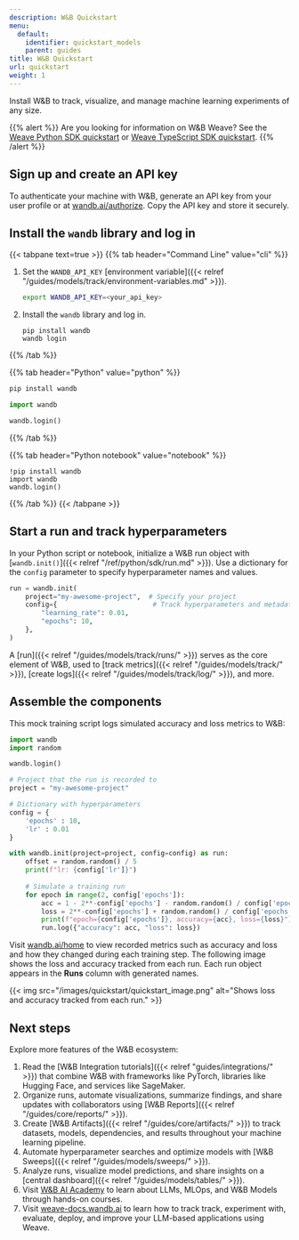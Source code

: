 ```yaml
---
description: W&B Quickstart
menu:
  default:
    identifier: quickstart_models
    parent: guides
title: W&B Quickstart
url: quickstart
weight: 1
---
```

Install W&B to track, visualize, and manage machine learning experiments of any size.

{{% alert %}}
Are you looking for information on W&B Weave? See the [Weave Python SDK quickstart](https://weave-docs.wandb.ai/quickstart) or [Weave TypeScript SDK quickstart](https://weave-docs.wandb.ai/reference/generated_typescript_docs/intro-notebook).
{{% /alert %}}

## Sign up and create an API key

To authenticate your machine with W&B, generate an API key from your user profile or at [wandb.ai/authorize](https://wandb.ai/authorize). Copy the API key and store it securely.

## Install the `wandb` library and log in

{{< tabpane text=true >}}
{{% tab header="Command Line" value="cli" %}}

1. Set the `WANDB_API_KEY` [environment variable]({{< relref "/guides/models/track/environment-variables.md" >}}).

    ```bash
    export WANDB_API_KEY=<your_api_key>
    ```

2. Install the `wandb` library and log in.

    ```shell
    pip install wandb
    wandb login
    ```

{{% /tab %}}

{{% tab header="Python" value="python" %}}

```bash
pip install wandb
```
```python
import wandb

wandb.login()
```

{{% /tab %}}

{{% tab header="Python notebook" value="notebook" %}}

```notebook
!pip install wandb
import wandb
wandb.login()
```

{{% /tab %}}
{{< /tabpane >}}

## Start a run and track hyperparameters

In your Python script or notebook, initialize a W&B run object with [`wandb.init()`]({{< relref "/ref/python/sdk/run.md" >}}). Use a dictionary for the `config` parameter to specify hyperparameter names and values.

```python
run = wandb.init(
    project="my-awesome-project",  # Specify your project
    config={                        # Track hyperparameters and metadata
        "learning_rate": 0.01,
        "epochs": 10,
    },
)
```

A [run]({{< relref "/guides/models/track/runs/" >}}) serves as the core element of W&B, used to [track metrics]({{< relref "/guides/models/track/" >}}), [create logs]({{< relref "/guides/models/track/log/" >}}), and more.

## Assemble the components

This mock training script logs simulated accuracy and loss metrics to W&B:

```python
import wandb
import random

wandb.login()

# Project that the run is recorded to
project = "my-awesome-project"

# Dictionary with hyperparameters
config = {
    'epochs' : 10,
    'lr' : 0.01
}

with wandb.init(project=project, config=config) as run:
    offset = random.random() / 5
    print(f"lr: {config['lr']}")
    
    # Simulate a training run
    for epoch in range(2, config['epochs']):
        acc = 1 - 2**-config['epochs'] - random.random() / config['epochs'] - offset
        loss = 2**-config['epochs'] + random.random() / config['epochs'] + offset
        print(f"epoch={config['epochs']}, accuracy={acc}, loss={loss}")
        run.log({"accuracy": acc, "loss": loss})
```

Visit [wandb.ai/home](https://wandb.ai/home) to view recorded metrics such as accuracy and loss and how they changed during each training step. The following image shows the loss and accuracy tracked from each run. Each run object appears in the **Runs** column with generated names.

{{< img src="/images/quickstart/quickstart_image.png" alt="Shows loss and accuracy tracked from each run." >}}

## Next steps

Explore more features of the W&B ecosystem:

1. Read the [W&B Integration tutorials]({{< relref "guides/integrations/" >}}) that combine W&B with frameworks like PyTorch, libraries like Hugging Face, and services like SageMaker.
2. Organize runs, automate visualizations, summarize findings, and share updates with collaborators using [W&B Reports]({{< relref "/guides/core/reports/" >}}).
3. Create [W&B Artifacts]({{< relref "/guides/core/artifacts/" >}}) to track datasets, models, dependencies, and results throughout your machine learning pipeline.
4. Automate hyperparameter searches and optimize models with [W&B Sweeps]({{< relref "/guides/models/sweeps/" >}}).
5. Analyze runs, visualize model predictions, and share insights on a [central dashboard]({{< relref "/guides/models/tables/" >}}).
6. Visit [W&B AI Academy](https://wandb.ai/site/courses/) to learn about LLMs, MLOps, and W&B Models through hands-on courses.
7. Visit [weave-docs.wandb.ai](https://weave-docs.wandb.ai/) to learn how to track track, experiment with, evaluate, deploy, and improve your LLM-based applications using Weave. 
